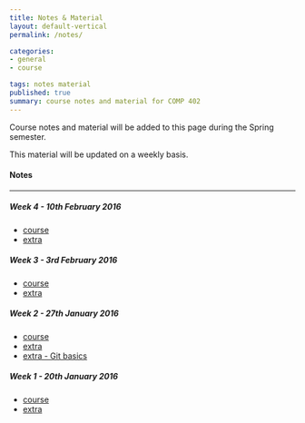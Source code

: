 ```yaml
---
title: Notes & Material
layout: default-vertical
permalink: /notes/

categories:
- general
- course

tags: notes material
published: true
summary: course notes and material for COMP 402
---
```


Course notes and material will be added to this page during the Spring semester.

This material will be updated on a weekly basis.

#### Notes

***

##### Week 4 - 10th February 2016
  * [course](/assets/docs/402-Week4-2016.pdf)
  * [extra](/assets/docs/402-Week4-Extra-2016.pdf)

##### Week 3 - 3rd February 2016
  * [course](/assets/docs/402-Week3-2016.pdf)
  * [extra](/assets/docs/402-Week3-Extra-2016.pdf)

##### Week 2 - 27th January 2016
  * [course](/assets/docs/402-Week2-2016.pdf)
  * [extra](/assets/docs/402-Week2-Extra-2016.pdf)
  * [extra - Git basics](/assets/docs/git-basics.pdf)

##### Week 1 - 20th January 2016
  * [course](/assets/docs/402-Week1-2016.pdf)
  * [extra](/assets/docs/402-Week1-Extra-2016.pdf)

